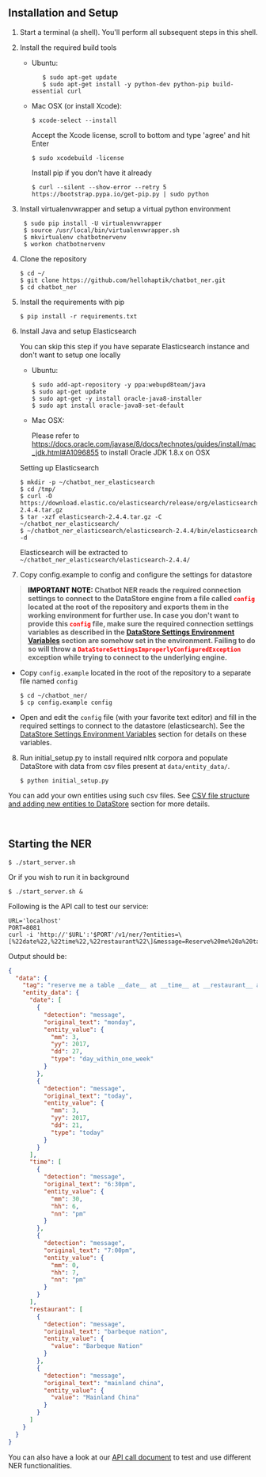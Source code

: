 ## Installation and Setup

1. Start a terminal (a shell). You'll perform all subsequent steps in this shell.
2. Install the required build tools

   - Ubuntu:

     ```shell
        $ sudo apt-get update
        $ sudo apt-get install -y python-dev python-pip build-essential curl
     ```

   - Mac OSX (or install Xcode):

     ```shell
     $ xcode-select --install
     ```

     Accept the Xcode license, scroll to bottom and type 'agree' and hit Enter

     ```shell
     $ sudo xcodebuild -license
     ```

     Install pip if you don't have it already

     ```shell
     $ curl --silent --show-error --retry 5 https://bootstrap.pypa.io/get-pip.py | sudo python
     ```


3. Install virtualenvwrapper and setup a virtual python environment

   ```shell
    $ sudo pip install -U virtualenvwrapper
    $ source /usr/local/bin/virtualenvwrapper.sh
    $ mkvirtualenv chatbotnervenv
    $ workon chatbotnervenv
   ```

4. Clone the repository

   ```shell
   $ cd ~/
   $ git clone https://github.com/hellohaptik/chatbot_ner.git
   $ cd chatbot_ner
   ```

5. Install the requirements with pip

   ```shell
   $ pip install -r requirements.txt
   ```

6. Install Java and setup Elasticsearch

    You can skip this step if you have separate Elasticsearch instance and don't want to setup one locally

    -  Ubuntu:

        ```shell
        $ sudo add-apt-repository -y ppa:webupd8team/java
        $ sudo apt-get update
        $ sudo apt-get -y install oracle-java8-installer
        $ sudo apt install oracle-java8-set-default
        ```

    - Mac OSX:

        Please refer to https://docs.oracle.com/javase/8/docs/technotes/guides/install/mac_jdk.html#A1096855 to install Oracle JDK 1.8.x on OSX

    Setting up Elasticsearch

    ```shell
    $ mkdir -p ~/chatbot_ner_elasticsearch
    $ cd /tmp/
    $ curl -O https://download.elastic.co/elasticsearch/release/org/elasticsearch/distribution/tar/elasticsearch/2.4.4/elasticsearch-2.4.4.tar.gz
    $ tar -xzf elasticsearch-2.4.4.tar.gz -C ~/chatbot_ner_elasticsearch/
    $ ~/chatbot_ner_elasticsearch/elasticsearch-2.4.4/bin/elasticsearch -d
    ```

     Elasticsearch will be extracted to `~/chatbot_ner_elasticsearch/elasticsearch-2.4.4/`


7. Copy config.example to config and configure the settings for datastore

 > **<span style="color:black"> IMPORTANT NOTE:</span> Chatbot NER reads the required connection settings to connect to the DataStore engine from a file called <span style="color:red">`config`</span> located at the root of the repository and exports them in the working environment for further use. In case you don't want to provide this <span style="color:red">`config`</span> file, make sure the required connection settings variables as described in the [DataStore Settings Environment Variables](#dseve) section are somehow set in the environment. Failing to do so will throw a <span style="color:red">`DataStoreSettingsImproperlyConfiguredException`</span> exception while trying to connect to the underlying engine.**

-    Copy `config.example` located in the root of the repository to a separate file named `config`

     ```shell
     $ cd ~/chatbot_ner/
     $ cp config.example config
     ```

- Open and edit the `config` file (with your favorite text editor) and fill in the required settings to connect to the datastore (elasticsearch). See the [DataStore Settings Environment Variables](docs/datastore_variables.md) section for details on these variables.

8. Run initial_setup.py to install required nltk corpora and populate DataStore with data from csv files present at `data/entity_data/`.


   ```shell
   $ python initial_setup.py
   ```

You can add your own entities using such csv files. See [CSV file structure and adding new entities to DataStore](/docs/adding_entities.md) section for more details.


​        
## Starting the NER

   ```shell
   $ ./start_server.sh
   ```

   Or if you wish to run it in background

   ```shell
   $ ./start_server.sh &
   ```

Following is the API call to test our service:

```shell
URL='localhost'
PORT=8081
curl -i 'http://'$URL':'$PORT'/v1/ner/?entities=\[%22date%22,%22time%22,%22restaurant%22\]&message=Reserve%20me%20a%20table%20today%20at%206:30pm%20at%20Mainland%20China%20and%20on%20Monday%20at%207:00pm%20at%20Barbeque%20Nation'
```

Output should be:

```json
{
  "data": {
    "tag": "reserve me a table __date__ at __time__ at __restaurant__ and on __date__ at __time__ at __restaurant__",
    "entity_data": {
      "date": [
        {
          "detection": "message",
          "original_text": "monday",
          "entity_value": {
            "mm": 3,
            "yy": 2017,
            "dd": 27,
            "type": "day_within_one_week"
          }
        },
        {
          "detection": "message",
          "original_text": "today",
          "entity_value": {
            "mm": 3,
            "yy": 2017,
            "dd": 21,
            "type": "today"
          }
        }
      ],
      "time": [
        {
          "detection": "message",
          "original_text": "6:30pm",
          "entity_value": {
            "mm": 30,
            "hh": 6,
            "nn": "pm"
          }
        },
        {
          "detection": "message",
          "original_text": "7:00pm",
          "entity_value": {
            "mm": 0,
            "hh": 7,
            "nn": "pm"
          }
        }
      ],
      "restaurant": [
        {
          "detection": "message",
          "original_text": "barbeque nation",
          "entity_value": {
            "value": "Barbeque Nation"
          }
        },
        {
          "detection": "message",
          "original_text": "mainland china",
          "entity_value": {
            "value": "Mainland China"
          }
        }
      ]
    }
  }
}
```

You can also have a look at our [API call document](api_call.md) to test and use different NER functionalities.
